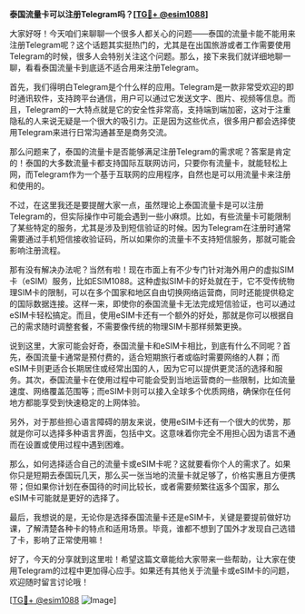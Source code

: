 **泰国流量卡可以注册Telegram吗？[[TG💪+ @esim1088](https://t.me/s/esim1088)]**

大家好呀！今天咱们来聊聊一个很多人都关心的问题——泰国的流量卡能不能用来注册Telegram呢？这个话题其实挺热门的，尤其是在出国旅游或者工作需要使用Telegram的时候，很多人会特别关注这个问题。那么，接下来我们就详细地聊一聊，看看泰国流量卡到底适不适合用来注册Telegram。

首先，我们得明白Telegram是个什么样的应用。Telegram是一款非常受欢迎的即时通讯软件，支持跨平台通信，用户可以通过它发送文字、图片、视频等信息。而且，Telegram的一大特点就是它的安全性非常高，支持端到端加密，这对于注重隐私的人来说无疑是一个很大的吸引力。正是因为这些优点，很多用户都会选择使用Telegram来进行日常沟通甚至是商务交流。

那么问题来了，泰国的流量卡是否能够满足注册Telegram的需求呢？答案是肯定的！泰国的大多数流量卡都支持国际互联网访问，只要你有流量卡，就能轻松上网，而Telegram作为一个基于互联网的应用程序，自然也是可以用流量卡来注册和使用的。

不过，在这里我还是要提醒大家一点，虽然理论上泰国流量卡是可以注册Telegram的，但实际操作中可能会遇到一些小麻烦。比如，有些流量卡可能限制了某些特定的服务，尤其是涉及到短信验证的时候。因为Telegram在注册时通常需要通过手机短信接收验证码，所以如果你的流量卡不支持短信服务，那就可能会影响注册流程。

那有没有解决办法呢？当然有啦！现在市面上有不少专门针对海外用户的虚拟SIM卡（eSIM）服务，比如ESIM1088。这种虚拟SIM卡的好处就在于，它不受传统物理SIM卡的限制，可以在多个国家和地区自由切换网络运营商，同时还能提供稳定的国际数据连接。这样一来，即使你的泰国流量卡无法完成短信验证，也可以通过eSIM卡轻松搞定。而且，使用eSIM卡还有一个额外的好处，那就是你可以根据自己的需求随时调整套餐，不需要像传统的物理SIM卡那样频繁更换。

说到这里，大家可能会好奇，泰国流量卡和eSIM卡相比，到底有什么不同呢？首先，泰国流量卡通常是预付费的，适合短期旅行者或临时需要网络的人群；而eSIM卡则更适合长期居住或经常出国的人，因为它可以提供更灵活的选择和服务。其次，泰国流量卡在使用过程中可能会受到当地运营商的一些限制，比如流量速度、网络覆盖范围等；而eSIM卡则可以接入全球多个优质网络，确保你在任何地方都能享受到快速稳定的上网体验。

另外，对于那些担心语言障碍的朋友来说，使用eSIM卡还有一个很大的优势，那就是你可以选择多种语言界面，包括中文。这意味着你完全不用担心因为语言不通而在设置或使用过程中遇到困难。

那么，如何选择适合自己的流量卡或eSIM卡呢？这就要看你个人的需求了。如果你只是短期去泰国玩几天，那么买一张当地的流量卡就足够了，价格实惠且方便携带；但如果你计划在泰国待的时间比较长，或者需要频繁往返多个国家，那么eSIM卡可能就是更好的选择了。

最后，我想说的是，无论你是选择泰国流量卡还是eSIM卡，关键是要提前做好功课，了解清楚各种卡的特点和适用场景。毕竟，谁都不想到了国外才发现自己选错了卡，影响了正常使用嘛！

好了，今天的分享就到这里啦！希望这篇文章能给大家带来一些帮助，让大家在使用Telegram的过程中更加得心应手。如果还有其他关于流量卡或eSIM卡的问题，欢迎随时留言讨论哦！

[[TG💪+ @esim1088](https://t.me/s/esim1088) ![Image](https://i.postimg.cc/4NQfJmqS/Snipaste-2025-05-13-00-14-12.png)]